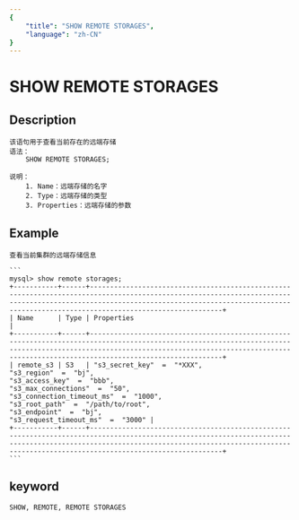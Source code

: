 ```yaml
---
{
    "title": "SHOW REMOTE STORAGES",
    "language": "zh-CN"
}
---
```


<!-- 
Licensed to the Apache Software Foundation (ASF) under one
or more contributor license agreements.  See the NOTICE file
distributed with this work for additional information
regarding copyright ownership.  The ASF licenses this file
to you under the Apache License, Version 2.0 (the
"License"); you may not use this file except in compliance
with the License.  You may obtain a copy of the License at

  http://www.apache.org/licenses/LICENSE-2.0

Unless required by applicable law or agreed to in writing,
software distributed under the License is distributed on an
"AS IS" BASIS, WITHOUT WARRANTIES OR CONDITIONS OF ANY
KIND, either express or implied.  See the License for the
specific language governing permissions and limitations
under the License.
-->

# SHOW REMOTE STORAGES

## Description

    该语句用于查看当前存在的远端存储
    语法：
        SHOW REMOTE STORAGES;

    说明：
        1. Name：远端存储的名字
        2. Type：远端存储的类型
        3. Properties：远端存储的参数

## Example

    查看当前集群的远端存储信息

    ```
    mysql> show remote storages;
    +-----------+------+---------------------------------------------------------------------------------------------------------------------------------------------------------------------------------------------------------------------------------------------------+
    | Name      | Type | Properties                                                                                                                                                                                                                                        |
    +-----------+------+---------------------------------------------------------------------------------------------------------------------------------------------------------------------------------------------------------------------------------------------------+
    | remote_s3 | S3   | "s3_secret_key"  =  "*XXX",
    "s3_region"  =  "bj",
    "s3_access_key"  =  "bbb",
    "s3_max_connections"  =  "50",
    "s3_connection_timeout_ms"  =  "1000",
    "s3_root_path"  =  "/path/to/root",
    "s3_endpoint"  =  "bj",
    "s3_request_timeout_ms"  =  "3000" |
    +-----------+------+---------------------------------------------------------------------------------------------------------------------------------------------------------------------------------------------------------------------------------------------------+
    ```
        
## keyword

    SHOW, REMOTE, REMOTE STORAGES

